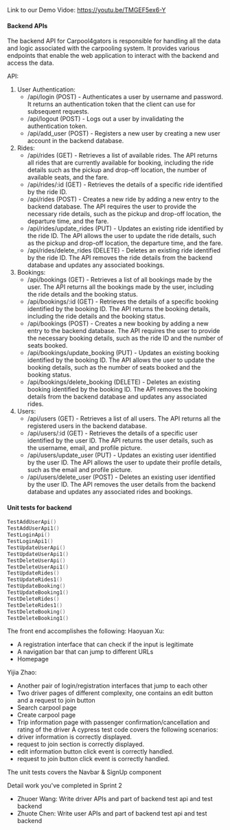 Link to our Demo Vidoe:
https://youtu.be/TMGEF5ex6-Y


#### Backend APIs

The backend API for Carpool4gators is responsible for handling all the data and logic associated with the carpooling system. It provides various endpoints that enable the web application to interact with the backend and access the data.

API:

1. User Authentication:
   - /api/login (POST) - Authenticates a user by username and password. It returns an authentication token that the client can use for subsequent requests.
   - /api/logout (POST) - Logs out a user by invalidating the authentication token.
   - /api/add_user (POST) - Registers a new user by creating a new user account in the backend database.
2. Rides:
   - /api/rides (GET) - Retrieves a list of available rides. The API returns all rides that are currently available for booking, including the ride details such as the pickup and drop-off location, the number of available seats, and the fare.
   - /api/rides/:id (GET) - Retrieves the details of a specific ride identified by the ride ID.
   - /api/rides (POST) - Creates a new ride by adding a new entry to the backend database. The API requires the user to provide the necessary ride details, such as the pickup and drop-off location, the departure time, and the fare.
   - /api/rides/update_rides (PUT) - Updates an existing ride identified by the ride ID. The API allows the user to update the ride details, such as the pickup and drop-off location, the departure time, and the fare.
   - /api/rides/delete_rides (DELETE) - Deletes an existing ride identified by the ride ID. The API removes the ride details from the backend database and updates any associated bookings.
3. Bookings:
   - /api/bookings (GET) - Retrieves a list of all bookings made by the user. The API returns all the bookings made by the user, including the ride details and the booking status.
   - /api/bookings/:id (GET) - Retrieves the details of a specific booking identified by the booking ID. The API returns the booking details, including the ride details and the booking status.
   - /api/bookings (POST) - Creates a new booking by adding a new entry to the backend database. The API requires the user to provide the necessary booking details, such as the ride ID and the number of seats booked.
   - /api/bookings/update_booking (PUT) - Updates an existing booking identified by the booking ID. The API allows the user to update the booking details, such as the number of seats booked and the booking status.
   - /api/bookings/delete_booking (DELETE) - Deletes an existing booking identified by the booking ID. The API removes the booking details from the backend database and updates any associated rides.
4. Users:
   - /api/users (GET) - Retrieves a list of all users. The API returns all the registered users in the backend database.
   - /api/users/:id (GET) - Retrieves the details of a specific user identified by the user ID. The API returns the user details, such as the username, email, and profile picture.
   - /api/users/update_user (PUT) - Updates an existing user identified by the user ID. The API allows the user to update their profile details, such as the email and profile picture.
   - /api/users/delete_user (POST) - Deletes an existing user identified by the user ID. The API removes the user details from the backend database and updates any associated rides and bookings.



#### Unit tests for backend

```go
TestAddUserApi()
TestAddUserApi1()
TestLoginApi()
TestLoginApi1()
TestUpdateUserApi()
TestUpdateUserApi1()
TestDeleteUserApi()
TestDeleteUserApi1()
TestUpdateRides()
TestUpdateRides1()
TestUpdateBooking()
TestUpdateBooking1()
TestDeleteRides()
TestDeleteRides1()
TestDeleteBooking()
TestDeleteBooking1()
```

The front end accomplishes the following:
Haoyuan Xu:
- A registration interface that can check if the input is legitimate
- A navigation bar that can jump to different URLs
- Homepage

Yijia Zhao:
- Another pair of login/registration interfaces that jump to each other
- Two driver pages of different complexity, one contains an edit button and a request to join button
- Search carpool page
- Create carpool page
- Trip information page with passenger confirmation/cancellation and rating of the driver
A cypress test code covers the following scenarios:
-  driver information is correctly displayed.
-  request to join section is correctly displayed.
-  edit information button click event is correctly handled.
-  request to join button click event is correctly handled.

The unit tests covers the Navbar & SignUp component

Detail work you've completed in Sprint 2
- Zhuoer Wang: Write driver APIs and part of backend test api and test backend
- Zhuote Chen: Write user APIs and part of backend test api and test backend
